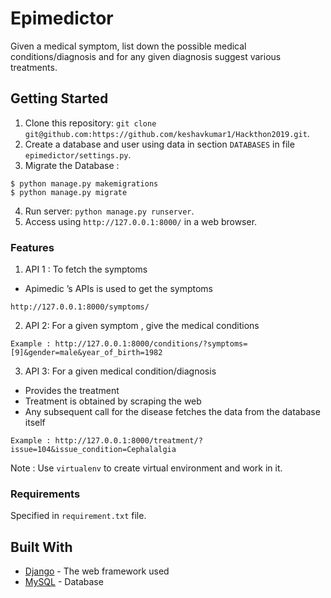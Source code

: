 # Epimedictor

Given a medical symptom, list down the possible medical conditions/diagnosis and for any given diagnosis suggest various treatments.

## Getting Started

1. Clone this repository: `git clone git@github.com:https://github.com/keshavkumar1/Hackthon2019.git`.
2. Create a database and user using data in section `DATABASES` in file `epimedictor/settings.py`.
3. Migrate the Database :
```
$ python manage.py makemigrations
$ python manage.py migrate
```
4. Run server: `python manage.py runserver`.
5. Access using `http://127.0.0.1:8000/` in a web browser.


### Features

1. API 1 : To fetch the symptoms
* Apimedic​ ’s APIs is used to get the symptoms
```
http://127.0.0.1:8000/symptoms/
```
2. API 2: For a given symptom , give the medical conditions
```
Example : http://127.0.0.1:8000/conditions/?symptoms=[9]&gender=male&year_of_birth=1982
```
3. API 3: For a given medical condition/diagnosis
* Provides the treatment
* Treatment is obtained by scraping the web
* Any subsequent call for the disease fetches the data from the database itself
```
Example : http://127.0.0.1:8000/treatment/?issue=104&issue_condition=Cephalalgia
```

Note : Use `virtualenv` to create virtual environment and work in it.

### Requirements

Specified in `requirement.txt` file.

## Built With

* [Django](https://docs.djangoproject.com/en/2.1/) - The web framework used
* [MySQL](https://dev.mysql.com/doc/) - Database




